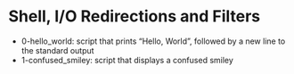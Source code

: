 # Shell, I/O Redirections and Filters
* 0-hello_world: script that prints “Hello, World”, followed by a new line to the standard output
* 1-confused_smiley: script that displays a confused smiley

